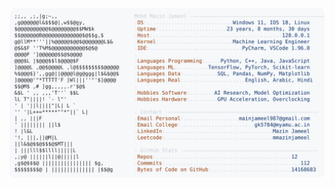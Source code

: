 <picture>
  <source srcset="https://raw.githubusercontent.com/mmazinjameel/mmazinjameel/main/dark_mode.svg?v=1754338383" media="(prefers-color-scheme: dark)">
  <img src="https://raw.githubusercontent.com/mmazinjameel/mmazinjameel/main/light_mode.svg?v=1754338383">
</picture>
